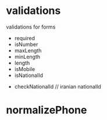 # validations

validations for forms

- required
- isNumber
- maxLength
- minLength
- length
- isMobile
- isNationalId
* checkNationalId // iranian nationalId

# normalizePhone
